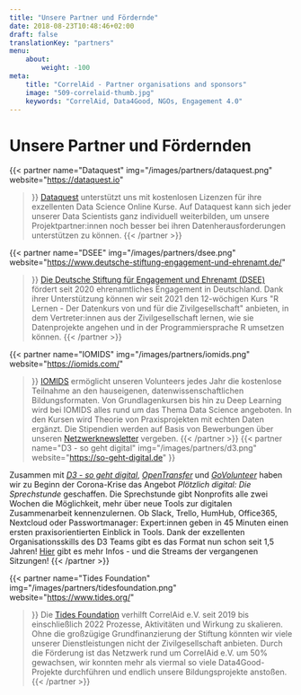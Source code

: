 ```yaml
---
title: "Unsere Partner und Fördernde"
date: 2018-08-23T10:48:46+02:00
draft: false
translationKey: "partners"
menu: 
    about:
        weight: -100
meta:
    title: "CorrelAid - Partner organisations and sponsors"
    image: "509-correlaid-thumb.jpg"
    keywords: "CorrelAid, Data4Good, NGOs, Engagement 4.0"
---
```



# Unsere Partner und Fördernden

{{< partner 
    name="Dataquest"
    img="/images/partners/dataquest.png"
    website="https://dataquest.io"
>}}
[Dataquest](https://dataquest.io) unterstützt uns mit kostenlosen Lizenzen für ihre exzellenten Data Science Online Kurse. Auf Dataquest kann sich jeder unserer Data Scientists ganz individuell weiterbilden, um unsere Projektpartner:innen noch besser bei ihren Datenherausforderungen unterstützen zu können. 
{{< /partner >}}

{{< partner 
    name="DSEE"
    img="/images/partners/dsee.png"
    website="https://www.deutsche-stiftung-engagement-und-ehrenamt.de/"
>}}
[Die Deutsche Stiftung für Engagement und Ehrenamt (DSEE)](https://www.deutsche-stiftung-engagement-und-ehrenamt.de/) fördert seit 2020 ehrenamtliches Engagement in Deutschland. Dank ihrer Unterstützung können wir seit 2021 den 12-wöchigen Kurs "R Lernen - Der Datenkurs von und für die Zivilgesellschaft" anbieten, in dem Vertreter:innen aus der Zivilgesellschaft lernen, wie sie Datenprojekte angehen und in der Programmiersprache R umsetzen können.
{{< /partner >}}

{{< partner 
    name="IOMIDS"
    img="/images/partners/iomids.png"
    website="https://iomids.com/"
>}}
[IOMIDS](https://iomids.com/) ermöglicht unseren Volunteers jedes Jahr die kostenlose Teilnahme an den hauseigenen, datenwissenschaftlichen Bildungsformaten. Von Grundlagenkursen bis hin zu Deep Learning wird bei IOMIDS alles rund um das Thema Data Science angeboten. In den Kursen wird Theorie von Praxisprojekten mit echten Daten ergänzt. Die Stipendien werden auf Basis von Bewerbungen über unseren [Netzwerknewsletter](https://correlaid.us12.list-manage.com/subscribe?u=b294bf2834adf5d89bdd2dd5a&id=915f3f3eff) vergeben.
{{< /partner >}}
{{< partner 
    name="D3 - so geht digital"
    img="/images/partners/d3.png"
    website="https://so-geht-digital.de"
>}}

Zusammen mit [*D3 - so geht digital*](https://so-geht-digital.de), [*OpenTransfer*](https://opentransfer.de/) und [*GoVolunteer*](https://govolunteer.com) haben wir zu Beginn der Corona-Krise das Angebot *Plötzlich digital: Die Sprechstunde* geschaffen. Die Sprechstunde gibt Nonprofits alle zwei Wochen die Möglichkeit, mehr über neue Tools zur digitalen Zusammenarbeit kennenzulernen. Ob Slack, Trello, HumHub, Office365, Nextcloud oder Passwortmanager: Expert:innen geben in 45 Minuten einen ersten praxisorientierten Einblick in Tools. Dank der exzellenten Organisationsskills des D3 Teams gibt es das Format nun schon seit 1,5 Jahren! [Hier](https://so-geht-digital.de/ploetzlich-digital-die-sprechstunde/) gibt es mehr Infos - und die Streams der vergangenen Sitzungen! 
{{< /partner >}}

{{< partner 
    name="Tides Foundation"
    img="/images/partners/tidesfoundation.png"
    website="https://www.tides.org/"
>}}
Die [Tides Foundation](https://www.tides.org/) verhilft CorrelAid e.V. seit 2019 bis einschließlich 2022 Prozesse, Aktivitäten und Wirkung zu skalieren. Ohne die großzügige Grundfinanzierung der Stiftung könnten wir viele unserer Dienstleistungen nicht der Zivilgesellschaft anbieten. Durch die Förderung ist das Netzwerk rund um CorrelAid e.V. um 50% gewachsen, wir konnten mehr als viermal so viele Data4Good-Projekte durchführen und endlich unsere Bildungsprojekte anstoßen.
{{< /partner >}}
